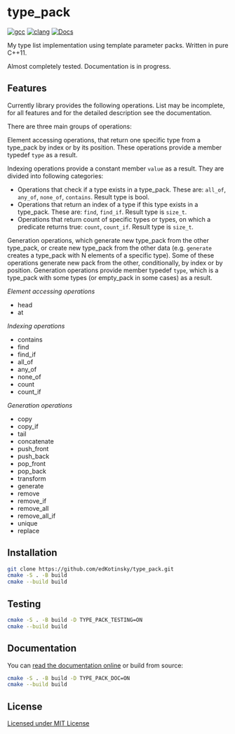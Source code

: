 # type_pack

[![gcc](https://github.com/edKotinsky/type_pack/actions/workflows/gcc.yml/badge.svg)](https://github.com/edKotinsky/type_pack/actions/workflows/gcc.yml)
[![clang](https://github.com/edKotinsky/type_pack/actions/workflows/clang.yml/badge.svg)](https://github.com/edKotinsky/type_pack/actions/workflows/clang.yml)
[![Docs](https://github.com/edKotinsky/type_pack/actions/workflows/docs.yml/badge.svg)](https://github.com/edKotinsky/type_pack/actions/workflows/docs.yml)

My type list implementation using template parameter packs. Written in pure
C++11.

Almost completely tested. Documentation is in progress.

## Features

Currently library provides the following operations. List may be incomplete,
for all features and for the detailed description see the documentation.

There are three main groups of operations:

Element accessing operations, that return one specific type from a type_pack
by index or by its position. These operations provide a member typedef `type`
as a result.

Indexing operations provide a constant member `value` as a result. They are
divided into following categories:
- Operations that check if a type exists in a type_pack. These are: `all_of`,
`any_of`, `none_of`, `contains`. Result type is bool.
- Operations that return an index of a type if this type exists in a type_pack.
These are: `find`, `find_if`. Result type is `size_t`.
- Operations that return count of specific types or types, on which a
predicate returns true: `count`, `count_if`. Result type is `size_t`.

Generation operations, which generate new type_pack from the other type_pack,
or create new type_pack from the other data (e.g. `generate` creates a type_pack
with N elements of a specific type). Some of these operations generate new
pack from the other, conditionally, by index or by position. Generation
operations provide member typedef `type`, which is a type_pack with some types
(or empty_pack in some cases) as a result.

_Element accessing operations_
- head
- at

_Indexing operations_
- contains
- find
- find_if
- all_of
- any_of
- none_of
- count
- count_if

_Generation operations_
- copy
- copy_if
- tail
- concatenate
- push_front
- push_back
- pop_front
- pop_back
- transform
- generate
- remove
- remove_if
- remove_all
- remove_all_if
- unique
- replace

## Installation

```sh
git clone https://github.com/edKotinsky/type_pack.git
cmake -S . -B build
cmake --build build
```

## Testing

```sh
cmake -S . -B build -D TYPE_PACK_TESTING=ON
cmake --build build
```

## Documentation

You can [read the documentation online](https://edkotinsky.github.io/type_pack/) 
or build from source:

```sh
cmake -S . -B build -D TYPE_PACK_DOC=ON
cmake --build build
```

## License

[Licensed under MIT License](./LICENSE)
